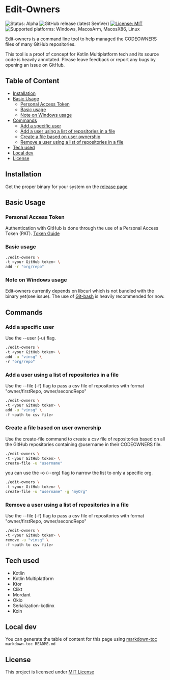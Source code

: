 # Edit-Owners

![Status: Alpha](https://img.shields.io/badge/Status-Alpha-red)
![GitHub release (latest SemVer)](https://img.shields.io/github/v/release/vinsg/edit-owners)
[![License: MIT](https://img.shields.io/badge/License-MIT-yellow.svg)](https://opensource.org/licenses/MIT)
![Supported platforms: Windows, MacosArm, MacosX86, Linux](https://img.shields.io/badge/Platforms-Windows%20%7C%20MacosArm%20%7C%20MarcosX86%20%7C%20Linux-blue)

Edit-owners is a command line tool to help managed the CODEOWNERS files
of many GitHub repositories.

This tool is a proof of concept for Kotlin Multiplatform tech and
its source code is heavily annotated. Please leave feedback or report any bugs
by opening an issue on GitHub.

## Table of Content

- [Installation](#installation)
- [Basic Usage](#basic-usage)
    * [Personal Access Token](#personal-access-token)
    * [Basic usage](#basic-usage)
    * [Note on Windows usage](#note-on-windows-usage)
- [Commands](#commands)
    * [Add a specific user](#add-a-specific-user)
    * [Add a user using a list of repositories in a file](#add-a-user-using-a-list-of-repositories-in-a-file)
    * [Create a file based on user ownership](#create-a-file-based-on-user-ownership)
    * [Remove a user using a list of repositories in a file](#add-a-user-using-a-list-of-repositories-in-a-file)
- [Tech used](#tech-used)
- [Local dev](#local-dev)
- [License](#license)

## Installation

Get the proper binary for your system on the [release page](https://github.com/vinsg/edit-owners/releases)

## Basic Usage

### Personal Access Token

Authentication with GitHub is done through the use of a Personal Access Token (PAT).
[Token Guide](./token-guide.md)

### Basic usage

```bash
./edit-owners \
-t <your GitHub token> \
add -r "org/repo"
```

### Note on Windows usage

Edit-owners currently depends on libcurl which is not bundled with the binary yet(see issue).
The use of [Git-bash](https://gitforwindows.org/) is heavily recommended for now.

## Commands

### Add a specific user

Use the --user (-u) flag.

```bash
./edit-owners \
-t <your GitHub token> \
add -u "vinsg" \
-r "org/repo"
```

### Add a user using a list of repositories in a file

Use the --file (-f) flag to pass a csv file of repositories with format "owner/firstRepo, owner/secondRepo"

```bash
./edit-owners \
-t <your GitHub token> \
add -u "vinsg" \
-f <path to csv file>
```

### Create a file based on user ownership

Use the create-file command to create a csv file of repositories based on all the GitHub repositories containing
@username in their CODEOWNERS file.

```bash
./edit-owners \
-t <your GitHub token> \
create-file -u "username"
```

you can use the -o (--org) flag to narrow the list to only a specific org.

```bash
./edit-owners \
-t <your GitHub token> \
create-file -u "username" -g "myOrg"
```

### Remove a user using a list of repositories in a file

Use the --file (-f) flag to pass a csv file of repositories with format "owner/firstRepo, owner/secondRepo"

```bash
./edit-owners \
-t <your GitHub token> \
remove -u "vinsg" \
-f <path to csv file>
```

## Tech used

- Kotlin
- Kotlin Multiplatform
- Ktor
- Clikt
- Mordant
- Okio
- Serialization-kotlinx
- Koin

## Local dev

You can generate the table of content for this page
using [markdown-toc](https://www.npmjs.com/package/markdown-toc) `markdown-toc README.md`

## License

This project is licensed under [MIT License](LICENSE)